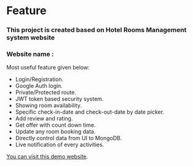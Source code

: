 # Feature

<h3> This project is created based on Hotel Rooms Management system website</h3>

<h3> Website name :  </h3>

Most useful feature given below:

- Login/Registration. 
- Google Auth login.
- Private/Protected route.
- JWT token based security system.
- Showing room availability.
- Specific check-in-date and check-out-date by date picker.
- Add review and rating.
- Get offer with count down time.
- Update any room booking data.
- Directly control data from UI to MongoDB.
- Live notification of every activities. 

[You can visit this demo website](https://simple-firebase-practice-18c86.web.app).

